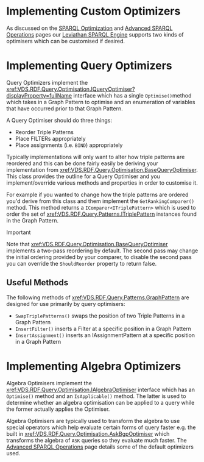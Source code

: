 # Implementing Custom Optimizers

As discussed on the [SPARQL Optimization](optimization.md) and [Advanced SPARQL Operations](/user_guide/advanced_sparql_operations.md) pages our [Leviathan SPARQL Engine](leviathan_engine.md) supports two kinds of optimisers which can be customised if desired.

# Implementing Query Optimizers

Query Optimizers implement the <xref:VDS.RDF.Query.Optimisation.IQueryOptimiser?displayProperty=fullName> interface which has a single `Optimise()`method which takes in a Graph Pattern to optimise and an enumeration of variables that have occurred prior to that Graph Pattern.

A Query Optimiser should do three things:

* Reorder Triple Patterns
* Place FILTERs appropriately
* Place assignments (i.e. `BIND`) appropriately

Typically implementations will only want to alter how triple patterns are reordered and this can be done fairly easily be deriving your implementation from <xref:VDS.RDF.Query.Optimisation.BaseQueryOptimiser>. This class provides the outline for a Query Optimiser and you implement/override various methods and properties in order to customise it.

For example if you wanted to change how the triple patterns are ordered you'd derive from this class and them implement the `GetRankingComparer()` method. This method returns a `IComparer<ITriplePattern>` which is used to order the set of <xref:VDS.RDF.Query.Patterns.ITriplePattern> instances found in the Graph Pattern.

> [!IMPORTANT]
> Note that <xref:VDS.RDF.Query.Optimisation.BaseQueryOptimiser> implements a two-pass reordering by default. The second pass may change the initial ordering provided by your comparer, to disable the second pass you can override the `ShouldReorder` property to return false.

## Useful Methods

The following methods of <xref:VDS.RDF.Query.Patterns.GraphPattern> are designed for use primarily by query optimisers:

* `SwapTriplePatterns()` swaps the position of two Triple Patterns in a Graph Pattern
* `InsertFilter()` inserts a Filter at a specific position in a Graph Pattern
* `InsertAssignment()` inserts an IAssignmentPattern at a specific position in a Graph Pattern

# Implementing Algebra Optimizers

Algebra Optimisers implement the <xref:VDS.RDF.Query.Optimisation.IAlgebraOptimiser> interface which has an `Optimise()` method and an `IsApplicable()` method. The latter is used to determine whether an algebra optimisation can be applied to a query while the former actually applies the Optimiser.

Algebra Optimisers are typically used to transform the algebra to use special operators which help evaluate certain forms of query faster e.g. the built in <xref:VDS.RDF.Query.Optimisation.AskBgpOptimiser> which transforms the algebra of `ASK` queries so they evaluate much faster.  The [Advanced SPARQL Operations](/user_guide/advanced_sparql_operations.md) page details some of the default optimizers used.